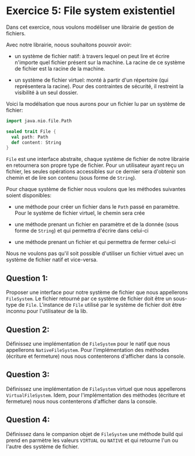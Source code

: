 # Exercice 5: File system existentiel

Dans cet exercice, nous voulons modéliser une librairie de gestion de fichiers.

Avec notre librairie, noous souhaitons pouvoir avoir:

- un système de fichier natif: à travers lequel on peut lire et écrire n'importe quel fichier présent sur la machine. La racine de ce système de fichier est la racine de la machine.

- un système de fichier virtuel: monté à partir d'un répertoire (qui représentera la racine). Pour des contraintes de sécurité, il restreint la visibilité à un seul dossier.

Voici la modélsation que nous aurons pour un fichier lu par un système de fichier:

```scala
import java.nio.file.Path

sealed trait File {
  val path: Path
  def content: String
}
```

`File` est une interface abstraite, chaque système de fichier de notre librairie en retournera son propre type de fichier. Pour un utilisateur ayant reçu un fichier, les seules opérations accessibles sur ce dernier sera d'obtenir son chemin et de lire son contenu (sous forme de `String`). 

Pour chaque système de fichier nous voulons que les méthodes suivantes soient disponibles:

- une méthode pour créer un fichier dans le `Path` passé en paramètre. Pour le système de fichier virtuel, le chemin sera crée

- une méthode prenant un fichier en paramètre et de la donnée (sous forme de `String`) et qui permettra d'écrire dans celui-ci

- une méthode prenant un fichier et qui permettra de fermer celui-ci

Nous ne voulons pas qu'il soit possible d'utiliser un fichier virtuel avec un système de fichier natif et vice-versa.

## Question 1:

Proposer une interface pour notre système de fichier que nous appellerons `FileSystem`. Le fichier retourné par ce système de fichier doit être un sous-type de `File`.
L'instance de `File` utilisé par le système de fichier doit être inconnu pour l'utilisateur de la lib.


## Question 2:

Définissez une implémentation de `FileSystem` pour le natif que nous appellerons `NativeFileSystem`. Pour l'implémentation des méthodes (écriture et fermeture) nous nous contenterons d'afficher dans la console.


## Question 3:

Définissez une implémentation de `FileSystem` virtuel que nous appellerons `VirtualFileSystem`. Idem, pour l'implémentation des méthodes (écriture et fermeture) nous nous contenterons d'afficher dans la console.


## Question 4:

Définissez dans le companion objet de `FileSystem` une méthode build qui prend en parmètre les valeurs `VIRTUAL` ou `NATIVE` et qui retourne l'un ou l'autre des système de fichier.
